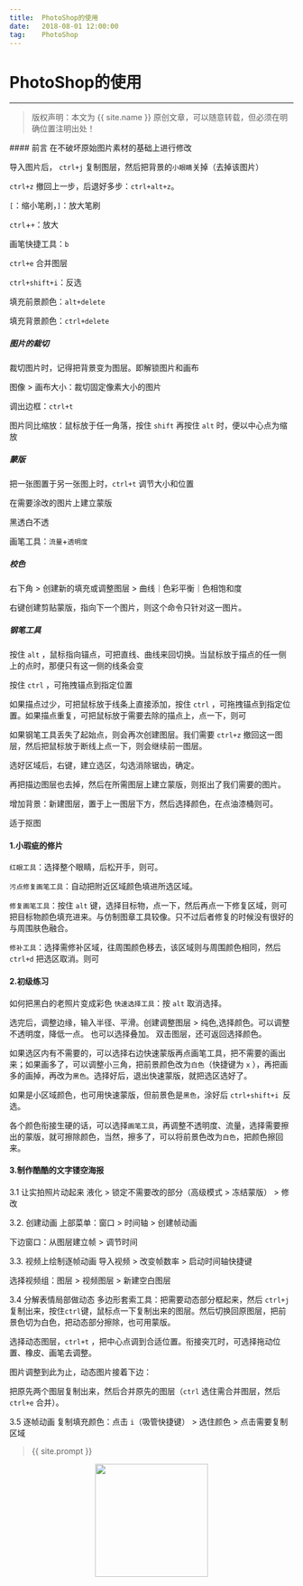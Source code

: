 ```yaml
---              
title:  PhotoShop的使用
date:   2018-08-01 12:00:00
tag:    PhotoShop
---
```

# PhotoShop的使用

***
> 版权声明：本文为 {{ site.name }} 原创文章，可以随意转载，但必须在明确位置注明出处！

<head><link rel="stylesheet" href="../css/rouge.css"></head>
#### 前言
在不破坏原始图片素材的基础上进行修改

导入图片后， `ctrl+j` 复制图层，然后把背景的`小眼睛`关掉（去掉该图片）

`ctrl+z` 撤回上一步，后退好多步：`ctrl+alt+z`。

`[`：缩小笔刷，`]`：放大笔刷

`ctrl`+`+`：放大

画笔快捷工具：`b`

`ctrl+e` 合并图层

`ctrl+shift+i`：反选

填充前景颜色：`alt+delete`

填充背景颜色：`ctrl+delete`

##### 图片的裁切
裁切图片时，记得把背景变为图层。即解锁图片和画布

图像 > 画布大小：裁切固定像素大小的图片

调出边框：`ctrl+t`

图片同比缩放：鼠标放于任一角落，按住 `shift` 再按住 `alt` 时，便以中心点为缩放

##### 蒙版
把一张图置于另一张图上时，`ctrl+t` 调节大小和位置

在需要涂改的图片上建立蒙版

黑透白不透

画笔工具：`流量`+`透明度`

##### 校色
右下角 > 创建新的填充或调整图层 > 曲线｜色彩平衡｜色相饱和度

右键创建剪贴蒙版，指向下一个图片，则这个命令只针对这一图片。

##### 钢笔工具
按住 `alt` ，鼠标指向锚点，可把直线、曲线来回切换。当鼠标放于描点的任一侧上的点时，那便只有这一侧的线条会变

按住 `ctrl` ，可拖拽锚点到指定位置

如果描点过少，可把鼠标放于线条上直接添加，按住 `ctrl` ，可拖拽锚点到指定位置。如果描点重复，可把鼠标放于需要去除的描点上，点一下，则可

如果钢笔工具丢失了起始点，则会再次创建图层。我们需要 `ctrl+z` 撤回这一图层，然后把鼠标放于断线上点一下，则会继续前一图层。

选好区域后，右键，建立选区，勾选消除锯齿，确定。

再把描边图层也去掉，然后在所需图层上建立蒙版，则抠出了我们需要的图片。

增加背景：新建图层，置于上一图层下方，然后选择颜色，在点油漆桶则可。

适于抠图

#### 1.小瑕疵的修片
`红眼工具`：选择整个眼睛，后松开手，则可。

`污点修复画笔工具`：自动把附近区域颜色填进所选区域。

`修复画笔工具`：按住 `alt` 键，选择目标物，点一下，然后再点一下修复区域，则可把目标物颜色填充进来。与仿制图章工具较像。只不过后者修复的时候没有很好的与周围肤色融合。

`修补工具`：选择需修补区域，往周围颜色移去，该区域则与周围颜色相同，然后 `ctrl+d` 把选区取消。则可

#### 2.初级练习
如何把黑白的老照片变成彩色
`快速选择工具`：按 `alt` 取消选择。

选完后，调整边缘，输入半径、平滑。创建调整图层 > 纯色,选择颜色。可以调整不透明度，降低一点。 也可以选择叠加。 双击图层，还可返回选择颜色。

如果选区内有不需要的，可以选择右边快速蒙版再点画笔工具，把不需要的画出来；如果画多了，可以调整小三角，把前景颜色改为`白色`（快捷键为 `x` ），再把画多的画掉，再改为`黑色`。选择好后，退出快速蒙版，就把选区选好了。

如果是小区域颜色，也可用快速蒙版，但前景色是`黑色`，涂好后 `ctrl+shift+i `反选。

各个颜色衔接生硬的话，可以选择`画笔工具`，再调整不透明度、流量，选择需要擦出的蒙版，就可擦除颜色，当然，擦多了，可以将前景色改为`白色`，把颜色擦回来。

#### 3.制作酷酷的文字镂空海报
3.1 让实拍照片动起来
液化 > 锁定不需要改的部分（高级模式 > 冻结蒙版） > 修改

3.2. 创建动画
上部菜单：窗口 > 时间轴 > 创建帧动画

下边窗口：从图层建立帧 > 调节时间

3.3. 视频上绘制逐帧动画
导入视频 > 改变帧数率 > 启动时间轴快捷键

选择视频组：图层 > 视频图层 > 新建空白图层

3.4 分解表情局部做动态
多边形套索工具：把需要动态部分框起来，然后 `ctrl+j` 复制出来，按住`ctrl`键，鼠标点一下复制出来的图层。然后切换回原图层，把前景色切为白色，把动态部分擦除，也可用蒙版。

选择动态图层，`ctrl+t` ，把中心点调到合适位置。衔接突兀时，可选择拖动位置、橡皮、画笔去调整。

图片调整到此为止，动态图片接着下边：

把原先两个图层复制出来，然后合并原先的图层（`ctrl` 选住需合并图层，然后 `ctrl+e` 合并）。

3.5 逐帧动画
复制填充颜色：点击 `i`（吸管快捷键） > 选住颜色 > 点击需要复制区域




> {{ site.prompt }}

<div  align="center">
<img src="https://rengui520.github.io/images/wechart.jpg" width = "200" height = "200"/>